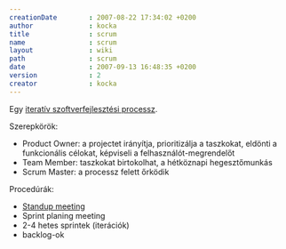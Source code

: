 ```yaml
---
creationDate        : 2007-08-22 17:34:02 +0200 
author              : kocka 
title               : scrum 
name                : scrum 
layout              : wiki 
path                : scrum 
date                : 2007-09-13 16:48:35 +0200 
version             : 2 
creator             : kocka 
---
```

Egy [iteratív szoftverfejlesztési processz](iterativ%20processz.html).

Szerepkörök:

*   Product Owner: a projectet irányítja, prioritizálja a taszkokat, eldönti a funkcionális célokat, képviseli a felhasználót-megrendelőt
*   Team Member: taszkokat birtokolhat, a hétköznapi hegesztőmunkás
*   Scrum Master: a processz felett őrködik

Procedúrák:

*   [Standup meeting](Standup%20meeting.html)
*   Sprint planing meeting
*   2-4 hetes sprintek (iterációk)
*   backlog-ok
